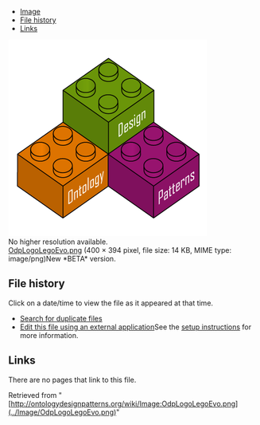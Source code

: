 * [Image](../Image/OdpLogoLegoEvo.png#file)
* [File history](../Image/OdpLogoLegoEvo.png#filehistory)
* [Links](../Image/OdpLogoLegoEvo.png#filelinks)

[![Image:OdpLogoLegoEvo.png](../images/6/68/OdpLogoLegoEvo.png)](../images/6/68/OdpLogoLegoEvo.png)  
No higher resolution available.  
[OdpLogoLegoEvo.png](../images/6/68/OdpLogoLegoEvo.png)‎ (400 × 394 pixel, file size: 14 KB, MIME type: image/png)New \*BETA\* version.




## File history

Click on a date/time to view the file as it appeared at that time.



  
* [Search for duplicate files](http://ontologydesignpatterns.org/wiki/Special:FileDuplicateSearch/OdpLogoLegoEvo.png "Special:FileDuplicateSearch/OdpLogoLegoEvo.png")
* [Edit this file using an external application](http://ontologydesignpatterns.org/wiki/index.php?title=Image:OdpLogoLegoEvo.png&action=edit&externaledit=true&mode=file "Image:OdpLogoLegoEvo.png")See the [setup instructions](http://www.mediawiki.org/wiki/Manual:External_editors "http://www.mediawiki.org/wiki/Manual:External_editors") for more information.

## Links



There are no pages that link to this file.




Retrieved from "[http://ontologydesignpatterns.org/wiki/Image:OdpLogoLegoEvo.png](../Image/OdpLogoLegoEvo.png)"